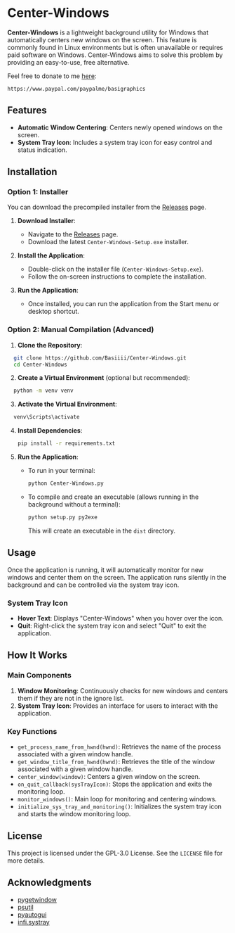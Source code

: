 # Center-Windows

**Center-Windows** is a lightweight background utility for Windows that automatically centers new windows on the screen. This feature is commonly found in Linux environments but is often unavailable or requires paid software on Windows. Center-Windows aims to solve this problem by providing an easy-to-use, free alternative.

Feel free to donate to me [here](https://www.paypal.com/paypalme/basigraphics):

``https://www.paypal.com/paypalme/basigraphics``

## Features

- **Automatic Window Centering**: Centers newly opened windows on the screen.
- **System Tray Icon**: Includes a system tray icon for easy control and status indication.

## Installation

### Option 1: Installer

You can download the precompiled installer from the [Releases](https://github.com/Basiiii/Center-Windows/releases) page.

1. **Download Installer**:

   - Navigate to the [Releases](https://github.com/Basiiii/Center-Windows/releases) page.
   - Download the latest `Center-Windows-Setup.exe` installer.
2. **Install the Application**:

   - Double-click on the installer file (`Center-Windows-Setup.exe`).
   - Follow the on-screen instructions to complete the installation.
3. **Run the Application**:

   - Once installed, you can run the application from the Start menu or desktop shortcut.

### Option 2: Manual Compilation (Advanced)

1. **Clone the Repository**:

```sh
  git clone https://github.com/Basiiii/Center-Windows.git
  cd Center-Windows
```

2. **Create a Virtual Environment** (optional but recommended):

```sh
  python -m venv venv
```

3. **Activate the Virtual Environment**:

```cmd
  venv\Scripts\activate
```

4. **Install Dependencies**:

   ```sh
   pip install -r requirements.txt
   ```
5. **Run the Application**:

   - To run in your terminal:

     ```sh
     python Center-Windows.py
     ```
   - To compile and create an executable (allows running in the background without a terminal):

     ```sh
     python setup.py py2exe
     ```

     This will create an executable in the `dist` directory.

## Usage

Once the application is running, it will automatically monitor for new windows and center them on the screen. The application runs silently in the background and can be controlled via the system tray icon.

### System Tray Icon

- **Hover Text**: Displays "Center-Windows" when you hover over the icon.
- **Quit**: Right-click the system tray icon and select "Quit" to exit the application.

## How It Works

### Main Components

1. **Window Monitoring**: Continuously checks for new windows and centers them if they are not in the ignore list.
2. **System Tray Icon**: Provides an interface for users to interact with the application.

### Key Functions

- `get_process_name_from_hwnd(hwnd)`: Retrieves the name of the process associated with a given window handle.
- `get_window_title_from_hwnd(hwnd)`: Retrieves the title of the window associated with a given window handle.
- `center_window(window)`: Centers a given window on the screen.
- `on_quit_callback(sysTrayIcon)`: Stops the application and exits the monitoring loop.
- `monitor_windows()`: Main loop for monitoring and centering windows.
- `initialize_sys_tray_and_monitoring()`: Initializes the system tray icon and starts the window monitoring loop.

## License

This project is licensed under the GPL-3.0 License. See the `LICENSE` file for more details.

## Acknowledgments

- [pygetwindow](https://pypi.org/project/PyGetWindow/)
- [psutil](https://pypi.org/project/psutil/)
- [pyautogui](https://pypi.org/project/PyAutoGUI/)
- [infi.systray](https://pypi.org/project/infi.systray/)
